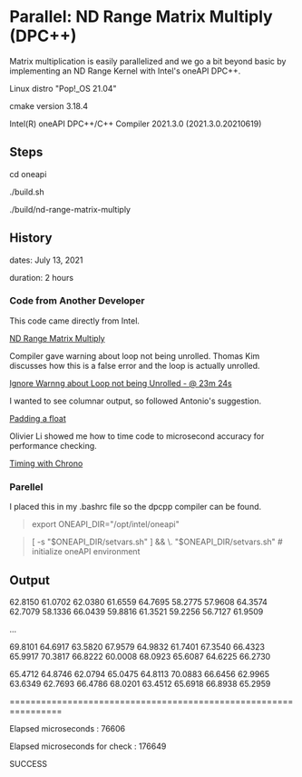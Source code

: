 # Parallel: ND Range Matrix Multiply (DPC++)

Matrix multiplication is easily parallelized and we go a bit beyond basic by implementing an ND Range Kernel with Intel's oneAPI DPC++.

Linux distro "Pop!_OS 21.04"

cmake version 3.18.4

Intel(R) oneAPI DPC++/C++ Compiler 2021.3.0 (2021.3.0.20210619)

## Steps

cd oneapi

./build.sh

./build/nd-range-matrix-multiply

## History

dates: July 13, 2021

duration: 2 hours

### Code from Another Developer

This code came directly from Intel.

[ND Range Matrix Multiply](https://github.com/Apress/data-parallel-CPP/blob/main/samples/Ch04_expressing_parallelism/fig_4_13_nd_range_matrix_multiply.cpp)

Compiler gave warning about loop not being unrolled.  Thomas Kim discusses how this is a false error and the loop is actually unrolled.

[Ignore Warnng about Loop not being Unrolled - @ 23m 24s](https://www.youtube.com/watch?v=_7SNKgw54Yk)

I wanted to see columnar output, so followed Antonio's suggestion.

[Padding a float](https://stackoverflow.com/questions/22509972/how-can-i-pad-a-float-with-leading-zeros-when-using-cout-operator)

Olivier Li showed me how to time code to microsecond accuracy for performance checking.

[Timing with Chrono](https://stackoverflow.com/questions/21856025/getting-an-accurate-execution-time-in-c-micro-seconds)

### Parellel

I placed this in my .bashrc file so the dpcpp compiler can be found.

> export ONEAPI_DIR="/opt/intel/oneapi"

> [ -s "$ONEAPI_DIR/setvars.sh" ] && \. "$ONEAPI_DIR/setvars.sh"  # initialize oneAPI environment

## Output

62.8150 61.0702 62.0380 61.6559 64.7695 58.2775 57.9608 64.3574 62.7079 58.1336 66.0439 59.8816 61.3521 59.2256 56.7127 61.9509 

...

69.8101 64.6917 63.5820 67.9579 64.9832 61.7401 67.3540 66.4323 65.9917 70.3817 66.8222 60.0008 68.0923 65.6087 64.6225 66.2730 

65.4712 64.8746 62.0794 65.0475 64.8113 70.0883 66.6456 62.9965 63.6349 62.7693 66.4786 68.0201 63.4512 65.6918 66.8938 65.2959 

================================================================

Elapsed microseconds : 76606
 
Elapsed microseconds for check : 176649

SUCCESS

